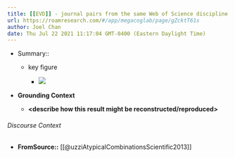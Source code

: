```yaml
---
title: [[EVD]] - journal pairs from the same Web of Science discipline had significantly higher z-scores than journal pairs across disciplines - [[@uzziAtypicalCombinationsScientific2013]]
url: https://roamresearch.com/#/app/megacoglab/page/gZcktT61s
author: Joel Chan
date: Thu Jul 22 2021 11:17:04 GMT-0400 (Eastern Daylight Time)
---
```


- Summary::

    - key figure

        - ![](https://firebasestorage.googleapis.com/v0/b/firescript-577a2.appspot.com/o/imgs%2Fapp%2Fmegacoglab%2F8-0mT-uHZk.png?alt=media&token=ec7313b7-61fe-4753-bb4a-00f178068e3c)
- **Grounding Context**

    - __<describe how this result might be reconstructed/reproduced>__

###### Discourse Context

- **FromSource::** [[@uzziAtypicalCombinationsScientific2013]]
